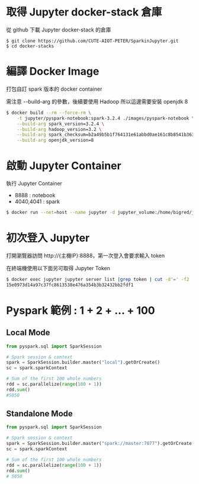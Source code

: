#  取得 Jupyter docker-stack 倉庫

從 github 下載 Jupyter docker-stack 的倉庫

```
$ git clone https://github.com/CUTE-AIOT-PETER/SparkinJupyter.git
$ cd docker-stacks
```

# 編譯 Docker Image

打包自訂 spark 版本的 docker container

需注意 --build-arg 的參數，後續要使用 Hadoop 所以這邊需要安裝 openjdk 8

```bash
$ docker build --rm --force-rm \
    -t jupyter/pyspark-notebook:spark-3.2.4 ./images/pyspark-notebook \
    --build-arg spark_version=3.2.4 \
    --build-arg hadoop_version=3.2 \
    --build-arg spark_checksum=b2a49b5b1f764131e61abbd0ae161c8b8541b3636b585b727d03674f2502465f940e5ef2d4dff0c0060bc61184c747ca4ea9145bde74d62ec2e9f281e82408b7 \
    --build-arg openjdk_version=8
```

# 啟動 Jupyter Container

執行 Jupyter Container 

- 8888 : notebook
- 4040,4041 : spark

```bash
$ docker run --net=host --name jupyter -d jupyter_volume:/home/bigred/jupyter_run -p 8888:8888 -p 4040:4040 -p 4041:4041 jupyter/pyspark-notebook:spark-3.2.4
```

# 初次登入 Jupyter

打開瀏覽器訪問 http://{主機IP}:8888，第一次登入會要求輸入 token

在終端機使用以下面另可取得 Jupyter Token

```bash
$ docker exec jupyter jupyter server list |grep token | cut -d'=' -f2 | cut -d' ' -f1
15e0973d14a97c37fc8613538e476a354b3b32432bb2fdf1
```

# Pyspark 範例 : 1 + 2 + ... + 100 

## Local Mode

```python
from pyspark.sql import SparkSession

# Spark session & context
spark = SparkSession.builder.master("local").getOrCreate()
sc = spark.sparkContext

# Sum of the first 100 whole numbers
rdd = sc.parallelize(range(100 + 1))
rdd.sum()
#5050
```

## Standalone Mode

```python
from pyspark.sql import SparkSession

# Spark session & context
spark = SparkSession.builder.master("spark://master:7077").getOrCreate()
sc = spark.sparkContext

# Sum of the first 100 whole numbers
rdd = sc.parallelize(range(100 + 1))
rdd.sum()
# 5050
```
